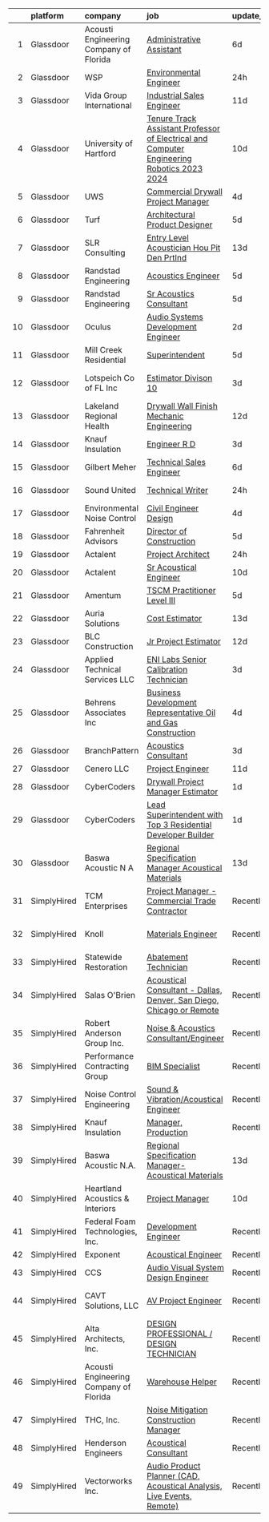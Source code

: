 

|    | platform    | company                                | job                                                                                                                                                                                                                                                                                                                                                                                                                                                                                                                                                                                                                                                                                                                                                                                                                                                                                                                                                                                                                                                                                                                                                                                                                                                                                                                                                                                                                                                                    | update_time   | location              |
|---:|:------------|:---------------------------------------|:-----------------------------------------------------------------------------------------------------------------------------------------------------------------------------------------------------------------------------------------------------------------------------------------------------------------------------------------------------------------------------------------------------------------------------------------------------------------------------------------------------------------------------------------------------------------------------------------------------------------------------------------------------------------------------------------------------------------------------------------------------------------------------------------------------------------------------------------------------------------------------------------------------------------------------------------------------------------------------------------------------------------------------------------------------------------------------------------------------------------------------------------------------------------------------------------------------------------------------------------------------------------------------------------------------------------------------------------------------------------------------------------------------------------------------------------------------------------------|:--------------|:----------------------|
|  1 | Glassdoor   | Acousti Engineering Company of Florida | [Administrative Assistant](https://www.glassdoor.com/partner/jobListing.htm?pos=119&ao=1136043&s=58&guid=0000018335bd8ac4adbfd36342a56d05&src=GD_JOB_AD&t=SR&vt=w&ea=1&cs=1_59c1b36a&cb=1663053958172&jobListingId=1008120950392&jrtk=3-0-1gcqrr2nc28im001-1gcqrr2nrghqe800-2bfcadfbd21a0763-)                                                                                                                                                                                                                                                                                                                                                                                                                                                                                                                                                                                                                                                                                                                                                                                                                                                                                                                                                                                                                                                                                                                                                                         | 6d            | Tampa, FL             |
|  2 | Glassdoor   | WSP                                    | [Environmental Engineer](https://www.glassdoor.com/partner/jobListing.htm?pos=118&ao=1136043&s=58&guid=0000018335bd8ac4adbfd36342a56d05&src=GD_JOB_AD&t=SR&vt=w&cs=1_5e06218d&cb=1663053958172&jobListingId=1008135079902&jrtk=3-0-1gcqrr2nc28im001-1gcqrr2nrghqe800-3a8945c45c2858a6-)                                                                                                                                                                                                                                                                                                                                                                                                                                                                                                                                                                                                                                                                                                                                                                                                                                                                                                                                                                                                                                                                                                                                                                                | 24h           | Washington, DC        |
|  3 | Glassdoor   | Vida Group International               | [Industrial Sales Engineer](https://www.glassdoor.com/partner/jobListing.htm?pos=108&ao=1110586&s=58&guid=0000018335bd8ac4adbfd36342a56d05&src=GD_JOB_AD&t=SR&vt=w&ea=1&cs=1_7386a04d&cb=1663053958171&jobListingId=1008111180203&cpc=9FE5D8D7282D4400&jrtk=3-0-1gcqrr2nc28im001-1gcqrr2nrghqe800-45ea590a11d36c19--6NYlbfkN0BKh1GfjG2GgaweCGwRilhKqgQKQyGWwoUkATQ-Al_G5lMZaAAyGkry29crxpYVDw2smx5vOMK2DdRc0hXkJn9mO1yeXw5Z4yiHqiKVai_-9oyhLah3zUuXSCNkcEtYyU_QDCB191cXXHETPAK-xCWV0Oc6TCALtN7vd5YSsFzsLKy4_Kyy-Cm-6k8bjFeVc2HjNiRMYrXoY5iX94Nb5w-mYChO9BBWBJVTSqY7DSo_ihwu2_oCspNSek6nK-6Ku8Wwb_2bWKw7PXWhM8JQ18NclAHcu_OE0wPTh04Iw-il9Lmq2mdk1YCHrtWyyMBW8b3Boc5VkUvI33F8sbq2h3aHaU7NPXd1XErsRowtl7LXj2GNuabACo6fGMSfLxLbAPGwGLg74lFDrDn9w-OkuWt2l_MyO8k6Te_ht6PmubwKjqoL_R-e6umE41DR--Syk7Pi3qCnof-7nviWFI-AV4nq2cPtxULkfDFQpP8X-SaBHTDzeODWAePsH9Wu6OdSeAV2kZvPJq2OnVzy9e9iOBkG)                                                                                                                                                                                                                                                                                                                                                                                                                                                                                                                                                                                   | 11d           | Texas                 |
|  4 | Glassdoor   | University of Hartford                 | [Tenure Track Assistant Professor of Electrical and Computer Engineering  Robotics   2023 2024 ](https://www.glassdoor.com/partner/jobListing.htm?pos=123&ao=1136043&s=58&guid=0000018335bd8ac4adbfd36342a56d05&src=GD_JOB_AD&t=SR&vt=w&cs=1_bb323c81&cb=1663053958172&jobListingId=1008114397800&jrtk=3-0-1gcqrr2nc28im001-1gcqrr2nrghqe800-2fa5f11711f552f7-)                                                                                                                                                                                                                                                                                                                                                                                                                                                                                                                                                                                                                                                                                                                                                                                                                                                                                                                                                                                                                                                                                                        | 10d           | West Hartford, CT     |
|  5 | Glassdoor   | UWS                                    | [Commercial Drywall Project Manager](https://www.glassdoor.com/partner/jobListing.htm?pos=105&ao=1110586&s=58&guid=0000018335bd8ac4adbfd36342a56d05&src=GD_JOB_AD&t=SR&vt=w&ea=1&cs=1_8498ff70&cb=1663053958170&jobListingId=1008126710607&cpc=18B9B60E52E5A655&jrtk=3-0-1gcqrr2nc28im001-1gcqrr2nrghqe800-3f8b16f3b7b2c9e6--6NYlbfkN0AtlW_omU2Xx3W-19HQ_drmTKCWebiHnmA5lS5PDL5G8WHWVC1E87Ezqn1M9--IDSiH_iqFHr-Y2FCd47_jyiTPkxcEYNtCMoJ2UjSxTabh2Cp_ttFnCWkYd0Oa4Ak7o6gJXBmpTPvt52Nxoi5DFCjMmYdLdf0poSH5Ip_fyZuaT9kJaKPirAbgUUw8vV_yb0Y1qVl8h2EGph0Iq-43FgHsUHseT-h_RGiCkPKg0ozs9gnOf6aBke7RXCH_xuFRKc8W_BKaHRX7u6xzIXjERy78q0n-o40ca2S5g4icJrnPD2J4NbS-irCno5wYj9Zj1L6F2qz-gEMFQasjf9n2E1BSRYbPUvaRErtVgX7hzD3hHhi2WnVV83krMUQY3fpmCl5r-UrzSZl3ktkLVE0ZnnQWgMCaAWsfkRszmTxXjqMvmJwc2EDWSE4qD-qXKX04rDamgmVRp79iv-u801ZtF2dpwBTvXEk05-Lt-RJORFI4rcfArEGZpgmDgsFASx1Dk-R2vxd4rR0146O-Vu-jtgRn)                                                                                                                                                                                                                                                                                                                                                                                                                                                                                                                                                                          | 4d            | Winter Garden, FL     |
|  6 | Glassdoor   | Turf                                   | [Architectural Product Designer](https://www.glassdoor.com/partner/jobListing.htm?pos=128&ao=1136043&s=58&guid=0000018335bd8ac4adbfd36342a56d05&src=GD_JOB_AD&t=SR&vt=w&ea=1&cs=1_01d8bc20&cb=1663053958173&jobListingId=1008123492895&jrtk=3-0-1gcqrr2nc28im001-1gcqrr2nrghqe800-22052f52630039bf-)                                                                                                                                                                                                                                                                                                                                                                                                                                                                                                                                                                                                                                                                                                                                                                                                                                                                                                                                                                                                                                                                                                                                                                   | 5d            | Gilberts, IL          |
|  7 | Glassdoor   | SLR Consulting                         | [Entry Level Acoustician   Hou  Pit  Den  Prtlnd](https://www.glassdoor.com/partner/jobListing.htm?pos=129&ao=1136043&s=58&guid=0000018335bd8ac4adbfd36342a56d05&src=GD_JOB_AD&t=SR&vt=w&cs=1_c853d6c7&cb=1663053958175&jobListingId=1008104165607&jrtk=3-0-1gcqrr2nc28im001-1gcqrr2nrghqe800-4d0e0c16e054194c-)                                                                                                                                                                                                                                                                                                                                                                                                                                                                                                                                                                                                                                                                                                                                                                                                                                                                                                                                                                                                                                                                                                                                                       | 13d           | Denver, CO            |
|  8 | Glassdoor   | Randstad Engineering                   | [Acoustics Engineer](https://www.glassdoor.com/partner/jobListing.htm?pos=111&ao=1110586&s=58&guid=0000018335bd8ac4adbfd36342a56d05&src=GD_JOB_AD&t=SR&vt=w&ea=1&cs=1_cb3a3381&cb=1663053958171&jobListingId=1008123442672&cpc=B076152010A3B66C&jrtk=3-0-1gcqrr2nc28im001-1gcqrr2nrghqe800-0c40274f66cba0c1--6NYlbfkN0BDx217eft1lC7uqItkaModCFPNh_e0lnHdKkvEJecXwu4gIqA7CFTnXnpT3oVx673wVCsKyHfZF5wrjbNbTx-uVUz91CaNJ7PRAnKJ0RYwhn-dYa4fThc24i7nTy_8dGSknNKTTrwWLF5Qxr_jZ-gP4o7qVr36d8BA-WkwGLh7dCcXB99IYEqYZvILsFKM6qeSMTPTOLbq2fkSdyAHvNDpl4lnEChd_hR5wNJpLeP58Hfec9gMING5t-36-6zUzzE-UUg9ZYFFNHDs4C3PypYK-s8_wRRgGo-uoY2SaZghIrIAG1YfHU5L1P6g5LgBCnjuu84g42YPTFOsiQSPaNje4Zossn1DL09Gsj48GZcR3v9frLvF9oNjLDapJHc0su5kjaMi5ncSaMvu6I-7dOoinIByhMgreHU0FrNfHEHnKOMEJx9o-VifsZ5v7iyYDY3N9NrPBLWtCP0RFkz0Uy82yF-dFGzW8TlOR-CWeI1IBnTrQXuHgwQTRHaNmEXGTF6yLuEaI49CbFNr3D6cAE4krM0PmNc1Co-nOKbejhoYvO9UlGZzVo9Im93-KFX4-DJG-epMJwQgkTCdiwY5J3eoOGQnGZdhACaL-2NBMchw0Z7YEm2JHrIiZXKMMIyBsuzSzzqPiM0Eaw%3D%3D)                                                                                                                                                                                                                                                                                                                                                                                                                                                              | 5d            | Los Angeles, CA       |
|  9 | Glassdoor   | Randstad Engineering                   | [Sr  Acoustics Consultant](https://www.glassdoor.com/partner/jobListing.htm?pos=110&ao=1110586&s=58&guid=0000018335bd8ac4adbfd36342a56d05&src=GD_JOB_AD&t=SR&vt=w&ea=1&cs=1_a1809973&cb=1663053958171&jobListingId=1008123442669&cpc=C19BE7EA145E205E&jrtk=3-0-1gcqrr2nc28im001-1gcqrr2nrghqe800-9365064320d96566--6NYlbfkN0BDx217eft1lC7uqItkaModCFPNh_e0lnHdKkvEJecXwu4gIqA7CFTnXnpT3oVx673wVCsKyHfZF2H7vfg-C-kQNyuMQoGWERsley9RsTTLg193ncbxe3vac06v7U4x3r7xO6gNvJHID_6Qcwtg4u_yVvCCLNP5dJ9cLiRkR46TnmjSt5zZQTv-cFrCS7GioYepYB1mfn567gbC17-bIb76u4H4MJgNnts3b0lq39qt5nqt08Gpb8_xXHhnZNfgExFPnaovKdzbYdsbCuL2IdulWZIVUnU4uD5N5h8WVy-fcuNt0nzolXf1Xj5OURCGYDVDxkVLLU5DOKhz1YAyLewux7jeKa0BOjC2Wgx1iC3USd1yJJpVYL7_I3CnJ7iK4vrfGrP6qCxKn3pgrRECvIENP24RePlyZFC9wub1Gmf7LdgUUoZX93cRmWogY1DdqwG57lykmNGWEnROu5FtYP3JsHLL5wU0aiYCLOsoqkdrry6n564Qj-k41yKZBtylpkxbOcSSOrA15CiadTunvWjeR9nZLknmFf15BXGc5tLXozOBgYGNccmpBJwrZFdmf8JFoYQ0PeQtLQJWJQQMs_QLVcd9MXidpVopM7lus5eQQNui3bRa4BmAI1Z5vSceHflcPfzRhgXvqkLUNeUMxuaJ)                                                                                                                                                                                                                                                                                                                                                                                                                                                    | 5d            | Los Angeles, CA       |
| 10 | Glassdoor   | Oculus                                 | [Audio Systems Development Engineer](https://www.glassdoor.com/partner/jobListing.htm?pos=109&ao=1110586&s=58&guid=0000018335bd8ac4adbfd36342a56d05&src=GD_JOB_AD&t=SR&vt=w&cs=1_bccca31d&cb=1663053958171&jobListingId=1008130556258&cpc=75B6770C194DCF89&jrtk=3-0-1gcqrr2nc28im001-1gcqrr2nrghqe800-8bb82cbbe3504354--6NYlbfkN0DYl4UJW4r1Vl7FEn6T9F-rD9lpC-0oMJVSiWjK_MGUd8e8cHXcpv6KPyjLHZEfqkUa2Jc6cPcSLweQXWFi6jgfWOB8t5nt2TJ8m4ZXvMzZeSMyU9pEWSUsWTNp2Ij30FrBtZC-9zO3hKWrdhuAuW-GSgnkFm94c00Mkzg9ijuhK47E6eMhy5_d7MylRijb7R14gyYRZzzZjsRuQg5hPo7v1uTKnjfDcZIk0LV0BoBZ5OgkcxwwAbo0yHzATNJ2OSRt8Tq2yGgoTlMAFemNbNMhUQP5iVdmpha0C1l1iNs1uQFMF2lXC1668chBnK5dFITaJiWkkKacrxMhDgEqMfbPcmq7Wl1-Do3sPVfHkuJEYviSWv4LCONWyFYm9GZBAGMG5POmX0ivMB-BWe8fEtPneT6LFUwSo4w04f4zHKaM9TjCD3JPw06o_aveM2Gv62O_LlvDh8NLia2xq_pWf645WE6pD3VYjmZYuoi8ZBJJCnz-JPAg05fx9Xg834O32vrxiQ7DKDyp5MTmiy3CmA_V1FOc7qdYwi-0E6HpZoQunFJi6eSBXFNX5xxYXMuQ9IgPHrMaIcj4rOm-syY1qvnRwFCwnqSL-6V60sSVQLqOeUCKyhtObpRr8oQ8r5q9c-PfOnBewXsi0wmON1yiMhn1ZCN6zWsS_mY2gObn7c_NjkHBj6K0xx3dPtbR2oIprLWkfTwPai3E0LN7sXjrZXRfxg2wx46ivULYwe9SpVJvvlGt5euj4S-IItKTroYuUxXqBsgt03MaTvsJRWwHAmb4ddVvwQh6jSkZJnhPjBf-JYAsndQYBR8Q5DrG6yYg06UchwNPG3jr3JlyPz0mTaFgVzY-0eGv9hLbFVorU3rfNP9mUBM2dhw2KJvTPXS40i6uGAO_tkviLTcufD6FllaML6aZiW5HMCiiy3vitKuP9kcE3w2rKfj5QkzvdTiECAyICSVHZGRP3V9QTUxyyvymlo_YtBNWkJwCPo6_AoeEKOBx8kGyfMiMn3q2byoOdiqYcf7xrmbZntkjlBcOJ8kGsP16ia3PtTTan0AcypnKs8cjv36MxibB-H8E2aT7hCg%3D) | 2d            | New York, NY          |
| 11 | Glassdoor   | Mill Creek Residential                 | [Superintendent](https://www.glassdoor.com/partner/jobListing.htm?pos=124&ao=1136043&s=58&guid=0000018335bd8ac4adbfd36342a56d05&src=GD_JOB_AD&t=SR&vt=w&cs=1_7ad07c63&cb=1663053958172&jobListingId=1008124330134&jrtk=3-0-1gcqrr2nc28im001-1gcqrr2nrghqe800-0b403970414c25f4-)                                                                                                                                                                                                                                                                                                                                                                                                                                                                                                                                                                                                                                                                                                                                                                                                                                                                                                                                                                                                                                                                                                                                                                                        | 5d            | Atlanta, GA           |
| 12 | Glassdoor   | Lotspeich Co  of FL  Inc               | [Estimator   Divison 10](https://www.glassdoor.com/partner/jobListing.htm?pos=103&ao=1110586&s=58&guid=0000018335bd8ac4adbfd36342a56d05&src=GD_JOB_AD&t=SR&vt=w&ea=1&cs=1_b432f55e&cb=1663053958170&jobListingId=1008129396119&cpc=2F2C49D632A77FE0&jrtk=3-0-1gcqrr2nc28im001-1gcqrr2nrghqe800-41f33a4b0cf844e4--6NYlbfkN0ARd-d_mk3fv7CsTzJI1efZU9fdCZ0pIicvHcE4ak8lb2QDs69G3HXkD85mIZKgWie_EH0ttPTPLMQXyY7SATuMQCCrub-AMTqhc3uVH_oQyp47DA5ooRc8lTMJsZy1cVtTpsBF2YP3KwdWWYbEUTBr1yJCjnaztYUpDGz0-7SlBzygTNjme7H-PpCkDTMMZx7hgBAA5ZNGd-Pdvgtu84db4bY9S2RvVCK6DXdwK54mCqKIU4h1BVLDP_AoLmHls0yzyJT7y7kXw2I4rOcGGi_WX0BeqjPtrEUoABGMe6GgvpmCZv_C7TTUUSYR-sWynbrLq1bx6sDZyNUSLyQUIgh0j5Cv69MZuaRzB5Hg0WtwQf0HY_GENK7xb5bBvObaWQ3H1ulcoJw2Z6fN1o0pYYIB2vscE47VMT1TH7I12_NN3MTy7niY4RipR69F3Zzm67yW59-Xjc749WD06PXlB8X7h5gjN2Qt__IbSO5_qKQZdKyFnhAUpsGbB9BTmjVBUytLTb5aIZ0nyA%3D%3D)                                                                                                                                                                                                                                                                                                                                                                                                                                                                                                                                                                                          | 3d            | Fort Lauderdale, FL   |
| 13 | Glassdoor   | Lakeland Regional Health               | [Drywall Wall Finish Mechanic   Engineering](https://www.glassdoor.com/partner/jobListing.htm?pos=117&ao=1136043&s=58&guid=0000018335bd8ac4adbfd36342a56d05&src=GD_JOB_AD&t=SR&vt=w&ea=1&cs=1_0670921f&cb=1663053958172&jobListingId=1008105991833&jrtk=3-0-1gcqrr2nc28im001-1gcqrr2nrghqe800-b499d157572859d4-)                                                                                                                                                                                                                                                                                                                                                                                                                                                                                                                                                                                                                                                                                                                                                                                                                                                                                                                                                                                                                                                                                                                                                       | 12d           | Lakeland, FL          |
| 14 | Glassdoor   | Knauf Insulation                       | [Engineer  R D](https://www.glassdoor.com/partner/jobListing.htm?pos=120&ao=1136043&s=58&guid=0000018335bd8ac4adbfd36342a56d05&src=GD_JOB_AD&t=SR&vt=w&cs=1_6522ca83&cb=1663053958172&jobListingId=1008128375857&jrtk=3-0-1gcqrr2nc28im001-1gcqrr2nrghqe800-c98b017abcfe1be5-)                                                                                                                                                                                                                                                                                                                                                                                                                                                                                                                                                                                                                                                                                                                                                                                                                                                                                                                                                                                                                                                                                                                                                                                         | 3d            | Shelbyville, IN       |
| 15 | Glassdoor   | Gilbert Meher                          | [Technical Sales Engineer](https://www.glassdoor.com/partner/jobListing.htm?pos=112&ao=1110586&s=58&guid=0000018335bd8ac4adbfd36342a56d05&src=GD_JOB_AD&t=SR&vt=w&ea=1&cs=1_d17b83e9&cb=1663053958171&jobListingId=1008120631571&cpc=3BA4CE39D5B5DEF5&jrtk=3-0-1gcqrr2nc28im001-1gcqrr2nrghqe800-7524707abe961100--6NYlbfkN0C0GMAYrEKLV1f4Lf6iWs7__9tpvsDfkxVs7L1fZkrKai0Fi368WBWRhx8YFDb8P43BV0JDWQTMOg3K_0wKeBm2xtMq4a_9Ij38co6-kigU41PlpOm67_4LiXNf9IAMkz3vc5uEEMiDtE4O09FMOzU1hXBrLo35DJGG2FR6pz2zj9amWJRa8stLluQ3-f9ZfHLbNx8a8kPJLfkYKTKpLFflRn5PmFHX_CbaoxZS541uqfmR-9D_TKWvMCD0WJR5O8b44Z2lMC51lGRNtdzljJjyg3YtD1X0DNhmt2yuR4nG8_toxq6Wo0VNvm0c0ZAUUq6O2aUQOGl-yDAlIxhHcs5COBfY0r3vc-hPjtyj2gBsK2Eak1G2GrDD7_yijQYwBmyvB77OpetVWXXGXfqxUSU0Y3ATD1ea7tCzqloE_alrTAJTNtRMk98fWoIlx3JU0gMgS7yIa_tdppxHTwaNzMOSnZDcWWhklnbTtSmpP90sKX35lNxb5bzKlFVLoTEaygc%3D)                                                                                                                                                                                                                                                                                                                                                                                                                                                                                                                                                                                                      | 6d            | South Carolina        |
| 16 | Glassdoor   | Sound United                           | [Technical Writer](https://www.glassdoor.com/partner/jobListing.htm?pos=122&ao=1136043&s=58&guid=0000018335bd8ac4adbfd36342a56d05&src=GD_JOB_AD&t=SR&vt=w&ea=1&cs=1_3895e3b7&cb=1663053958172&jobListingId=1008134994640&jrtk=3-0-1gcqrr2nc28im001-1gcqrr2nrghqe800-b3628fd559bfc8a6-)                                                                                                                                                                                                                                                                                                                                                                                                                                                                                                                                                                                                                                                                                                                                                                                                                                                                                                                                                                                                                                                                                                                                                                                 | 24h           | Carlsbad, CA          |
| 17 | Glassdoor   | Environmental Noise Control            | [Civil Engineer   Design](https://www.glassdoor.com/partner/jobListing.htm?pos=102&ao=1110586&s=58&guid=0000018335bd8ac4adbfd36342a56d05&src=GD_JOB_AD&t=SR&vt=w&ea=1&cs=1_4bd84157&cb=1663053958170&jobListingId=1008127093006&cpc=3B453408E5782294&jrtk=3-0-1gcqrr2nc28im001-1gcqrr2nrghqe800-10b6971fab9d8ade--6NYlbfkN0A1Hx1H8Z_ZGf51L8iwGP-htVtHzPykBAmnYM3BEYS-BkcEn6jTHQ81mBfVEoNet158nyUUgpWX57Vlv_WMp6toFP-08P9N4PdiBvjQTjFqj73r4hStDjZG-OLMaHtQxIrlkXYheUSVZqrGJ6xDm-oXaMPj8Zc_gjtZLrVxt1ZSkRI2CDKoGey0bGgsuD8XL0aj7AL3STxvjmLBnb2fA47Y8ol1X4-N-YWg8SqBYgtZCkmMFwlJGefgyGkXxA3HNAxy22qHsH9eU1yicBpABrlu4nbTKz6u_fu-BJ9vv0IamNEIUc-r3OZEIYTtnChhkU5Vo5RPV5cIyg2FVhUJq-UkJ7WOzC7K6p1PgAAZ6PqotiDPeJRb9g_J3jZCWUeaRy-_txRstLJZKBTZPWppZcO3aI7qOyjpvLAjYav2A_wGcs2oq4SOTqNmhD9souZ3OnZrLeqOQKjzLNkeZVmAO2bpyvJMrP10FTWXOgLjVw7Ym7XWWqab2xVcdLhogeRomZN5rNbE_zZE9w%3D%3D)                                                                                                                                                                                                                                                                                                                                                                                                                                                                                                                                                                                         | 4d            | Carson, CA            |
| 18 | Glassdoor   | Fahrenheit Advisors                    | [Director of Construction](https://www.glassdoor.com/partner/jobListing.htm?pos=104&ao=1110586&s=58&guid=0000018335bd8ac4adbfd36342a56d05&src=GD_JOB_AD&t=SR&vt=w&ea=1&cs=1_1313a144&cb=1663053958170&jobListingId=1008123234017&cpc=19A63F97CDAE9B19&jrtk=3-0-1gcqrr2nc28im001-1gcqrr2nrghqe800-611df7ce5d72a717--6NYlbfkN0CwjGqOhigleT27TDTfE1Nkh2RUvZY35Ev74XMTfcGCbb3qP65Ek4lYWDGxXuxkQ7TCOWJU0YgpXFPcnNC6DWNvnx9mPtlEYRV1Jx4di_XCV6jJRQh-WOiUoAeB4GW9Lc4NpfqJpsSJO6ST5pyYcDiMEo40T86LzeGTWnYIOw_FMP-_DkHIMuEJ3VARfzkXHXdu-SLtqHPIjIls-ttcReMrtwqQUaYFijexJfsdjrKOxq6t8KXGzcGubTgwatpePasQWK5s3on2eoiuUFv3kigCDnubHhys1QxHKEDFZtxMGYk_ZMcaX1-IVEpjzIcnNBarrkzzSxP4ggx3wJ8d2-hOGmKxaOTiu6gJriPjtpvB8848nP7CBiT2NIgVl22NxP0lHeTqh5smqJfwEGhSzbsJVbopj_EHaY8BiidxzCekB2Tcta5bRv5Z4hsqdlAaIfsK2b9GLgSG_2hfL_Ukz8tW2H7SS3KC1jHVHqbFND4MSL4LIMtljDP7ROUwIbWo6wM_8hMt0BCiyQ%3D%3D)                                                                                                                                                                                                                                                                                                                                                                                                                                                                                                                                                                                        | 5d            | Martinsville, VA      |
| 19 | Glassdoor   | Actalent                               | [Project Architect](https://www.glassdoor.com/partner/jobListing.htm?pos=115&ao=1110586&s=58&guid=0000018335bd8ac4adbfd36342a56d05&src=GD_JOB_AD&t=SR&vt=w&ea=1&cs=1_41245f52&cb=1663053958172&jobListingId=1008134974344&cpc=F41FEAB56D215062&jrtk=3-0-1gcqrr2nc28im001-1gcqrr2nrghqe800-ba5e75814eff5c73--6NYlbfkN0ChYVx_I3yfZ_JDY3EFoivtqvi_stwnZ_kRt8Dowt_l_d1ydueao4NE-oUleRJ4yhhNyDAQM8zxtoB8zzNpfSI6luup3VnzF46alfvVb4CRF2CXhypXGLy5KlW-Fd3IeRlHqda-gpaZUUIOLxVEB5k3gV3hn2ipNXYY3wPyUYWM19icZlWnephcDB7hJsub_JHG4Ptz2ebn8HzI70kc_Gp9wsjrgA8Ro8sJ8C73-onJg5sCGy9AnV-lmXLgT-H9bVb1HLA7m819CWkaSKuUPxi6fzA4O0fVY5V6rO68xvLBtgFOdmT-n4v_GIxzdnJ8hvqZiGQRDK6RV1eicybxO2K65lEsBNsOSENYngej8D8-MtQ_dCb_75d9a6ssmRozuaxNaMZwsZYpjn2JP_orR9ToBh633dT7TZ8GWxYqyU2n0FYKMZcRBBqxX1s6VmiyTn8e_n1dvZapqhYXZ3M9F0QjRYX3OPQn9NZ9CqtwYYFK405VWlXtytdrRjFhMjkky__zu-BpLthbgVPjVQ_wuFrCFnFE6_3PwMtSV8CqpvNAkY4i4yq2lQ4yfs0m0BsAV-fJ7d457LLmuTml5BXDQWl4dVuOzH4tv-Cft8kUXT1vGsl_PIdbEVxBC_ZX3wC5aTG5BxAzrDBaFuGqR_wUP21v9ZbwjHfPMq_zqLLO_iSAkX9aL2WydEB_rLchY6lYn0pEZVHd5Vd-cleFjV9u8SVvYMISSchzt-dSB57IA6jz-ie5szTAounYgPrPP6gWK2DTUrNPLjUbToQf6Qy-lQiHeN0nXe8bwC4Mow6bY1XBMBvSxgbzRPUheRdKXyqDb3Dv9sQ7IRSI9_UD1TfZUxdwM6kJ5eSvr1yPiy-QOtuIcNOSzbl1nchdtg5rwW9udfdHPnoRdB9RkzgunbiH40K-gTFTH5ZdjPoER6vpK_8jQkstgoaAr1asAoYqMxRl8fYDgYPcFuZU363e_lNkdtfY)                                                                                                                           | 24h           | Atlanta, GA           |
| 20 | Glassdoor   | Actalent                               | [Sr Acoustical Engineer](https://www.glassdoor.com/partner/jobListing.htm?pos=114&ao=1110586&s=58&guid=0000018335bd8ac4adbfd36342a56d05&src=GD_JOB_AD&t=SR&vt=w&ea=1&cs=1_04650954&cb=1663053958172&jobListingId=1008114848431&cpc=8795CF9063CD573D&jrtk=3-0-1gcqrr2nc28im001-1gcqrr2nrghqe800-3d7b00e37e2d442a--6NYlbfkN0ChYVx_I3yfZ_JDY3EFoivtqvi_stwnZ_kRt8Dowt_l_d1ydueao4NE-oUleRJ4yhjPp1siZD5EE9ZDun2UPsTnlwO4WbhFG2DGXciWZZkAveZ3a2Kg-elVAsGDOg_OBrXsfkgZfBIhew37BJDW6n78ukRjo-Mx7IEcEOSFC-Lw3tSjDcuNNLVMzSRE7xZlPfsfW8M2qpyG64KVdqkjZGT7ScykMtYpuvPr8ktXna09s0mzhn5uwJ31QNv2_tF418xX6Oba17hW0GAb3MgaOQLJipPg9OSbVoWxKUCMfeiZxWd9OdJZkcN0BlWjCcLSseY0jzptgEZTTqQDCtBhnaA8Q5vygEuGYqLFip6RqMyq8Y44zylnz_EiyN15uBclG2ohCV6oT7IKZZI5ojzn-8TWwGv0jZuH_rF-Rq4UZtnI4vMRfMUZGxi3bdLNW_meU5HU8bRHCVQtbzgVhVEJSG5tOXOqSXjV30CvzFTkm1f0QUf_XU1ATOA6YuFErr7j-9AX1iR2kBCb1ejhulRQdxOV3mVYHvDRGPQU1V_GsdDPqjV0uMJ5znvBYadtbanhDY0lVsOvg4ZObUcZe_QNKpmerdzOvECKVltZlq1q3IkyqDUEMjTXL30oYoYD23YahIdmIw5Vaskkco-d3zrH5LEMD798cDbWV0GnQgAPYTgPr9nPIyYmCcdWBRemge_9oAU0RqotimBuOuD-W0PcMlJKAR87FPHzrdJD-bpUWFNhf7NOwsNe3P19F1FWUujEkZSFiG3Yf99fWMV8YjdVuseN7P3RCz4-6P7-o82qtVTZ1MWLjw_abSf05cnonsONVPFZO9Fmk3M8yVGSoW3mnfOczVw-f1md1uXCOfiHZILH_6pglfM-BRYJ87iDSavkZe_xKFuLXgJ0JX0vY7aXaCpsluHjaG852_EG7UEmfichOw90hi2Fdpd79to6Lkipr1Yp3-wBvVcVvf2e7kMcom20)                                                                                                                      | 10d           | Chester, PA           |
| 21 | Glassdoor   | Amentum                                | [TSCM Practitioner Level III](https://www.glassdoor.com/partner/jobListing.htm?pos=127&ao=1136043&s=58&guid=0000018335bd8ac4adbfd36342a56d05&src=GD_JOB_AD&t=SR&vt=w&cs=1_813792f3&cb=1663053958172&jobListingId=1008123516071&jrtk=3-0-1gcqrr2nc28im001-1gcqrr2nrghqe800-055115426410167e-)                                                                                                                                                                                                                                                                                                                                                                                                                                                                                                                                                                                                                                                                                                                                                                                                                                                                                                                                                                                                                                                                                                                                                                           | 5d            | Springfield, VA       |
| 22 | Glassdoor   | Auria Solutions                        | [Cost Estimator](https://www.glassdoor.com/partner/jobListing.htm?pos=130&ao=1136043&s=58&guid=0000018335bd8ac4adbfd36342a56d05&src=GD_JOB_AD&t=SR&vt=w&ea=1&cs=1_af424b50&cb=1663053958175&jobListingId=1008103507028&jrtk=3-0-1gcqrr2nc28im001-1gcqrr2nrghqe800-c225559de19ace7a-)                                                                                                                                                                                                                                                                                                                                                                                                                                                                                                                                                                                                                                                                                                                                                                                                                                                                                                                                                                                                                                                                                                                                                                                   | 13d           | Charlotte, NC         |
| 23 | Glassdoor   | BLC Construction                       | [Jr Project Estimator](https://www.glassdoor.com/partner/jobListing.htm?pos=126&ao=1136043&s=58&guid=0000018335bd8ac4adbfd36342a56d05&src=GD_JOB_AD&t=SR&vt=w&ea=1&cs=1_969a30ef&cb=1663053958172&jobListingId=1008108151058&jrtk=3-0-1gcqrr2nc28im001-1gcqrr2nrghqe800-28c3fc40f37e1cfa-)                                                                                                                                                                                                                                                                                                                                                                                                                                                                                                                                                                                                                                                                                                                                                                                                                                                                                                                                                                                                                                                                                                                                                                             | 12d           | Elk Grove Village, IL |
| 24 | Glassdoor   | Applied Technical Services LLC         | [ENI Labs   Senior Calibration Technician](https://www.glassdoor.com/partner/jobListing.htm?pos=106&ao=1110586&s=58&guid=0000018335bd8ac4adbfd36342a56d05&src=GD_JOB_AD&t=SR&vt=w&ea=1&cs=1_55733c65&cb=1663053958170&jobListingId=1008129687509&cpc=0EE938385DA0F52C&jrtk=3-0-1gcqrr2nc28im001-1gcqrr2nrghqe800-1a49f1485505b40b--6NYlbfkN0DiRxgWFxDVZHkcCa-XhrrfE-17poyE_vqHQZUFOtTLkrmGIVa-lTMqP9TcvId4DrLF6vbrw0ecZXTaKBFOnzsSkxUN_CPgtHFBmtsF5wsYuFGj2gN5L8agme2kp4R4kBAh-RoTUMWSDW2jtjZl6-IS8OZwHmj6BXaAUbJ50W91FziEunXZMqN1INs2olgBn2u6OwN9zR07QpBtm-LcSMedR-lp53sGRBFlgXbMzFT58tf96yo0t6qbMS9Q-PPPbl8W3Kxscd2_mxSH0749Xwx6arRLw-crC6VpM3Tmd20IPRotJReX07nT1QyntcWcVU9yPApzuP9ew42uLHR-wQyu5AE3aoG_VdOnUFWrs4j-WKFzRye4IYTyJzpkWeybf9GwzQNt32QCnJeUcz3udHBSM2aj6SkfGMiQV120RI-w8qZk6YYUvPlfNtXC8kHO9ZxwQjqRM9VpIeyHJ6zv6r0JXlNfrj2OEXukJKpBion6_jcqvvb2Lzq9UTo8tPe0BgMtEOO-fLBRDvBnuyMTIDKbzmLACDkAFtU%3D)                                                                                                                                                                                                                                                                                                                                                                                                                                                                                                                                                      | 3d            | Fort Wayne, IN        |
| 25 | Glassdoor   | Behrens   Associates Inc               | [Business Development Representative   Oil and Gas Construction](https://www.glassdoor.com/partner/jobListing.htm?pos=101&ao=1110586&s=58&guid=0000018335bd8ac4adbfd36342a56d05&src=GD_JOB_AD&t=SR&vt=w&ea=1&cs=1_e332aa36&cb=1663053958170&jobListingId=1008127161204&cpc=8A0D8B039440F4CD&jrtk=3-0-1gcqrr2nc28im001-1gcqrr2nrghqe800-d6b78f41ce1f9211--6NYlbfkN0A1Hx1H8Z_ZGf51L8iwGP-htVtHzPykBAmnYM3BEYS-BkcEn6jTHQ81Ccbu58sqjy5n50vtKb7T59B4nzayAPkbqbfeAfTtgZfBz59pvlwCltKucOh67zmWDZtiRZLuLxdHwhRjSBuh61AeJNp7xCet8ajDbOvbmrL4bYst67sh2IhjFQo0FqxER2gb7jFsTtQet-5NE2G-RyuTsDI4BGMvwNZBSSU2fn9Avv7PiWamo10Pndl_Rn45_TsNiPc2C9tSSxdiRfuu-ptMSLSQpORVbP_N77JWBpbrWtzEfZfj4RYOsAf1seq5ljfMXV4oBy8kyt1RTNB95tHA8a1WxZpfA8lCfouBf4M3woT4T7r4fcU1DH3UscFp55LVMj0zolhiJOeN8mhLdbtZGoEjHsmkVaXPh7xMeI4VUfOxTaMLZ0-ytg6_eC5RJm3VsD9Ck4lED5Pzx1siy61skaJl7Mc5Hdru7WfrN7NVgpf9W3w6rvMh8PnZ1xmYMUhEijFwsgvcQlawP5zWFg%3D%3D)                                                                                                                                                                                                                                                                                                                                                                                                                                                                                                                                                  | 4d            | Longmont, CO          |
| 26 | Glassdoor   | BranchPattern                          | [Acoustics Consultant](https://www.glassdoor.com/partner/jobListing.htm?pos=125&ao=1136043&s=58&guid=0000018335bd8ac4adbfd36342a56d05&src=GD_JOB_AD&t=SR&vt=w&ea=1&cs=1_5a2be4af&cb=1663053958172&jobListingId=1008130243571&jrtk=3-0-1gcqrr2nc28im001-1gcqrr2nrghqe800-166188b6faf1e48f-)                                                                                                                                                                                                                                                                                                                                                                                                                                                                                                                                                                                                                                                                                                                                                                                                                                                                                                                                                                                                                                                                                                                                                                             | 3d            | Kansas City, MO       |
| 27 | Glassdoor   | Cenero  LLC                            | [Project Engineer](https://www.glassdoor.com/partner/jobListing.htm?pos=107&ao=1110586&s=58&guid=0000018335bd8ac4adbfd36342a56d05&src=GD_JOB_AD&t=SR&vt=w&ea=1&cs=1_7d5c6207&cb=1663053958171&jobListingId=1008110791621&cpc=70E6D4E49C80165A&jrtk=3-0-1gcqrr2nc28im001-1gcqrr2nrghqe800-cbff3c187c57008b--6NYlbfkN0Dyh_9pVTOrbB7_YOS-XjJrOhS2yCgu89DPKXDDWkMHIfVs57qoazPq05j7m-1-fsAlz7VZIIL5tFAFjSdKaYtKmy7XgxctO2reQDFYKQpIuyV01Fa6oxzWrFRPkUq9Tmdg9g0Y-2ZHvf5xHpshpThYWMRyI-22cDG5zOJxOYsU1jV7pR3NG1sAbrutLi44x6HwYo2BOQn1WgRbLw-NimzXGtyAgvEdBywbPZF8xasein9GExUuX4LluiIjsLvjlUwyyKJvzI7K7qSV0MwlrCBqmsE_tAG20_eh27Y4LxNl4OB9mV6z-6ExCThqn05qX_p33JfHe6_MvT5q0vRja0iT6-Wa4OjIq0aNgB2-e8nN7gfi8j92G5pALQOp4IVyj2gqamr7EEvk4-ODhWT6xBeY-6vc9OMxAE457SfAZpzk-B4d_TboEJVNUnxXB9WdCPkFy-PW5gZjl7OSewVBOavdN_yKygynmgqb9v-KzlapzebUSYF-ms0bu4Px05IBs_5DDSQZMQ5sKg%3D%3D)                                                                                                                                                                                                                                                                                                                                                                                                                                                                                                                                                                                                | 11d           | Malvern, PA           |
| 28 | Glassdoor   | CyberCoders                            | [Drywall Project Manager Estimator](https://www.glassdoor.com/partner/jobListing.htm?pos=113&ao=1110586&s=58&guid=0000018335bd8ac4adbfd36342a56d05&src=GD_JOB_AD&t=SR&vt=w&ea=1&cs=1_5b6abf36&cb=1663053958172&jobListingId=1008131458531&cpc=47CFDC01B3F81FAC&jrtk=3-0-1gcqrr2nc28im001-1gcqrr2nrghqe800-2b1187e5d0cd1d35--6NYlbfkN0CpFJQzrgRR8WqXWK1qKKEqALWJw739KlKqr2H-MSI4eoBlI4EFrmor2FYZMP3muM0KzrD_pLFXjgYO9olh_lrFVxR_HP8-TsZaLnyPLKRK8sbPEdn3Ew3F-Hy9gu3tij_Mp2aF3n1nXyWM1gqQATcGmu7NaGuhBfePXeZxZc92DuFGVEeKa9RlliDHkGzrwKXJa7iPEUDRuoxZtVharq25WuQDxKFclSSReZozckTjSS6QG_K9lB1TL98GpbWyeXD1JUeCvhGOlbXwfpK5vG22PPYr_WbpFZ2FPWtFUafjLv_8aCmtpVQV8cLkh1WR2p1VnFzVCt4KQaaEDi4HRvoVtTvg1UxFuO_u5TiSFUbiAqe4t3Za1U52gf1viHULm3Nuf2IBwcha9tlZ2HnQBmyTo4yX-6u_A3wJ9pHTmPyUWyVlMrDyiuImca2EabW1X8LIpIOag66LcBuAGm7cswNZy0MGs4Qg6d4SNpjiF0qqE53hdh2PIkJRZV0KNy-2ksIgWaYOlt9BsfKatAPI76NkCHuSfiXIQcnuYtFfGkP7T2FwaDUeGVWDwgXMDiGZAYAwF1yQ9zOLasyzPopcuF4KBOys8w7oLGIp-o0-HfoiVX2c9Bcf9kNWVYCEHUoXnaCWkRNOMztwt9ccwJWNTvI8SaY0tDgLJp-hxFBJxYudjAAL_ghM2Osiqg8F_0aOUIMFmGAApFe75eAClUNQVvrrYfM8RIRjcN-mFsFFVfNTtt690Vcj6CV_P2EGg6KPIw9Q3cJqvnoPUBrzaXBM_Jk5hcP9dJfYLTsBz0-ULQtc94VktjHJMWYHyIlZb2aXiSa6qHOvFA13EpjurLECUlzNEGFPOBaMfn9XhrYAdgQwBGCDFOPG_WFv8ykfBrYwRbCEJB4qkAsifRJUjVgsZKt5aCrPzAx9eBA-PDWPSAXp3bk8-Krze-f08H9S2tk2lrME979F-FCQrSJEI9bmlKWQX4CH0jwoU2I%3D)                                                                                             | 1d            | San Diego, CA         |
| 29 | Glassdoor   | CyberCoders                            | [Lead Superintendent with Top 3 Residential Developer Builder](https://www.glassdoor.com/partner/jobListing.htm?pos=116&ao=1110586&s=58&guid=0000018335bd8ac4adbfd36342a56d05&src=GD_JOB_AD&t=SR&vt=w&ea=1&cs=1_256e3e0e&cb=1663053958172&jobListingId=1008131458523&cpc=AC285F3A3ECA6BB0&jrtk=3-0-1gcqrr2nc28im001-1gcqrr2nrghqe800-894cad6c07117ee9--6NYlbfkN0CpFJQzrgRR8WqXWK1qKKEqALWJw739KlKqr2H-MSI4eoBlI4EFrmor2FYZMP3muM0KzrD_pLFXjqMbneQdaEEO2Cez_ccK1ZsXAiWbyfDBArevdZUdf4I3yoZgB12FCz7UWnsqPkhvJvtDEbX2ePz7WK-Mkx9pA7aVGGMsCZlUUe-zjRJsUP-fSDLNOoz1sriM0qzBJZfqtYcE1ln8hfz6F48BBwJAujYh76vIweoAVq8o_tVW-wiQ34SsGGZdOkhE8_974ohErS7WmEDMWTXx8Au514d19em4Rbx6OjBTBcA88itxIhPZ6oUn_Kkk-ySx4TJp1AWiSHABnuEdWHz9foo6FoyAxMczH9grF2RJoW7GvnKByCaToD5-iZ0TyBDlgwBqL7sm6TPemf4WcJH4vho7Z5nUh1BhKD_ipKTT_H_iJzbxQw1oI0qT3AHu_2ryfDW8YcX0pH6gqFhqBgEhHD5hpqo1-50dmjn4013p25Pw9r6NOL0EjA-KWkZZq4dWQmLK6E6vBcSUzFpY3D74alJevxdnGcCpK7ZKL8wQWGYqkeNfrNgAGl9YICZDZsmPw46M2sCD5dLJpYaxNp9GKlOoheuPDeBQ8onkqpjnA6JsdC_hG1vhIIZyM59sQ58TBSfIbScvoa4RAUB3hrI4Mp0pGkZC8mbIDIcXJZe9mB0_46IE5zG1vP6yCCT6VzQEm4PBTGWpdwOFRdyAcBlDXK8_8PrmQzeT5My3vYoIOkdH5C2EJnOhc0nqBHd2_M7OnRT0qvlKhhShZAwE0xiXjAq-xjs66gHRexwqgFtgzVVxKtasua_PUcWWioDGvLpah-JQmcNBOqX6LP-g0OOrRMhXpoBNNd93VDprzijnxgjDAuYTYpc_FbA0p-xEguPQIueCjU6f8vJlnA0XoGWKLRw0ZSvkpycTS_yAWn7SEnCRJJ9UcAvRjCts--SJFrV4kaxoIDuehUWjBHjhh6E-jOrxrv-6pmE%3D)                                                                  | 1d            | Charlotte, NC         |
| 30 | Glassdoor   | Baswa Acoustic N A                     | [Regional Specification Manager  Acoustical Materials](https://www.glassdoor.com/partner/jobListing.htm?pos=121&ao=1136043&s=58&guid=0000018335bd8ac4adbfd36342a56d05&src=GD_JOB_AD&t=SR&vt=w&ea=1&cs=1_e54c0a60&cb=1663053958172&jobListingId=1008104081546&jrtk=3-0-1gcqrr2nc28im001-1gcqrr2nrghqe800-5f00a2150d5efaa0-)                                                                                                                                                                                                                                                                                                                                                                                                                                                                                                                                                                                                                                                                                                                                                                                                                                                                                                                                                                                                                                                                                                                                             | 13d           | Dallas, TX            |
| 31 | SimplyHired | TCM Enterprises                        | [Project Manager - Commercial Trade Contractor](https://www.simplyhired.com/job/70ZguntAgweg-g0dyY4sbyO4nsEgWr1D_fBwazJ-fuM5dFYKzGWwHw?q=acoustical+engineering)                                                                                                                                                                                                                                                                                                                                                                                                                                                                                                                                                                                                                                                                                                                                                                                                                                                                                                                                                                                                                                                                                                                                                                                                                                                                                                       | Recently      | Fayetteville, AR      |
| 32 | SimplyHired | Knoll                                  | [Materials Engineer](https://www.simplyhired.com/job/ORGnbKV7ZjQ5XprXt8KcqFAFLBoQ1kq-IEfZJdgTi2EdM82_2tZSuQ?q=acoustical+engineering)                                                                                                                                                                                                                                                                                                                                                                                                                                                                                                                                                                                                                                                                                                                                                                                                                                                                                                                                                                                                                                                                                                                                                                                                                                                                                                                                  | Recently      | East Greenville, PA   |
| 33 | SimplyHired | Statewide Restoration                  | [Abatement Technician](https://www.simplyhired.com/job/uBqUPBbzmHEXvDxDJeHSpm25OX_IcjlJGZA8-rv1eF863TGKgBMJHw?q=acoustical+engineering)                                                                                                                                                                                                                                                                                                                                                                                                                                                                                                                                                                                                                                                                                                                                                                                                                                                                                                                                                                                                                                                                                                                                                                                                                                                                                                                                | Recently      | Mesa, AZ              |
| 34 | SimplyHired | Salas O'Brien                          | [Acoustical Consultant - Dallas, Denver, San Diego, Chicago or Remote](https://www.simplyhired.com/job/d4cNh8a4lplrH95BcLX3o6-nYPdxkXlzHn1oPHsHyNeNTuakpUvkMw?q=acoustical+engineering)                                                                                                                                                                                                                                                                                                                                                                                                                                                                                                                                                                                                                                                                                                                                                                                                                                                                                                                                                                                                                                                                                                                                                                                                                                                                                | Recently      | United States         |
| 35 | SimplyHired | Robert Anderson Group Inc.             | [Noise & Acoustics Consultant/Engineer](https://www.simplyhired.com/job/3RQyZ2epzGM_J7msygI1rKSrCCt5vftupBGmy5O7vl85YaWUn7J1Hw?q=acoustical+engineering)                                                                                                                                                                                                                                                                                                                                                                                                                                                                                                                                                                                                                                                                                                                                                                                                                                                                                                                                                                                                                                                                                                                                                                                                                                                                                                               | Recently      | Dearborn, MI          |
| 36 | SimplyHired | Performance Contracting Group          | [BIM Specialist](https://www.simplyhired.com/job/l-rUL4T4cK78uSzH5gQn4qgJNViCTdsaiGVk-v8d7dEw0kmGKbI0-w?q=acoustical+engineering)                                                                                                                                                                                                                                                                                                                                                                                                                                                                                                                                                                                                                                                                                                                                                                                                                                                                                                                                                                                                                                                                                                                                                                                                                                                                                                                                      | Recently      | Las Vegas, NV         |
| 37 | SimplyHired | Noise Control Engineering              | [Sound & Vibration/Acoustical Engineer](https://www.simplyhired.com/job/CDceFb5v_j1NCLBATcrmv4bMydXPH2pI1EIle-yEFeglI5YMjWrWuA?q=acoustical+engineering)                                                                                                                                                                                                                                                                                                                                                                                                                                                                                                                                                                                                                                                                                                                                                                                                                                                                                                                                                                                                                                                                                                                                                                                                                                                                                                               | Recently      | Billerica, MA         |
| 38 | SimplyHired | Knauf Insulation                       | [Manager, Production](https://www.simplyhired.com/job/6Vm1u1rOGjMbGOYPHYyuOWek4aFs2YBn70o2VwufDqc4BZl0dhrB_g?q=acoustical+engineering)                                                                                                                                                                                                                                                                                                                                                                                                                                                                                                                                                                                                                                                                                                                                                                                                                                                                                                                                                                                                                                                                                                                                                                                                                                                                                                                                 | Recently      | McGregor, TX          |
| 39 | SimplyHired | Baswa Acoustic N.A.                    | [Regional Specification Manager- Acoustical Materials](https://www.simplyhired.com/job/e2WgTBqzeU-wQOx1l3QPAR7z2_n7QGnqPRQBxpbCyy5P0icTzkVnVg?q=acoustical+engineering)                                                                                                                                                                                                                                                                                                                                                                                                                                                                                                                                                                                                                                                                                                                                                                                                                                                                                                                                                                                                                                                                                                                                                                                                                                                                                                | 13d           | Dallas, TX            |
| 40 | SimplyHired | Heartland Acoustics & Interiors        | [Project Manager](https://www.simplyhired.com/job/d17rmDKz7SkR4gpMqD4Os-ZlruAd6KgekOkk2IHf-EojRryh6hBMRw?q=acoustical+engineering)                                                                                                                                                                                                                                                                                                                                                                                                                                                                                                                                                                                                                                                                                                                                                                                                                                                                                                                                                                                                                                                                                                                                                                                                                                                                                                                                     | 10d           | Austin, TX            |
| 41 | SimplyHired | Federal Foam Technologies, Inc.        | [Development Engineer](https://www.simplyhired.com/job/OZRL5QxFyiVH1G9AWySM02YHcEKgtv3NlEZpMASq0VP6DsB2Xse8nA?q=acoustical+engineering)                                                                                                                                                                                                                                                                                                                                                                                                                                                                                                                                                                                                                                                                                                                                                                                                                                                                                                                                                                                                                                                                                                                                                                                                                                                                                                                                | Recently      | New Richmond, WI      |
| 42 | SimplyHired | Exponent                               | [Acoustical Engineer](https://www.simplyhired.com/job/nMy82zE1F-azJoMBlwlsWpvjOaLhPcZvJxPU7KQIycRYMIdhZk4m3w?q=acoustical+engineering)                                                                                                                                                                                                                                                                                                                                                                                                                                                                                                                                                                                                                                                                                                                                                                                                                                                                                                                                                                                                                                                                                                                                                                                                                                                                                                                                 | Recently      | Denver, CO            |
| 43 | SimplyHired | CCS                                    | [Audio Visual System Design Engineer](https://www.simplyhired.com/job/ary5z9j2es4oPMAOjusLJHyf7K-36e4_CuOld61njGzpItTv9_0cKA?q=acoustical+engineering)                                                                                                                                                                                                                                                                                                                                                                                                                                                                                                                                                                                                                                                                                                                                                                                                                                                                                                                                                                                                                                                                                                                                                                                                                                                                                                                 | Recently      | Denver, CO            |
| 44 | SimplyHired | CAVT Solutions, LLC                    | [AV Project Engineer](https://www.simplyhired.com/job/QyWO_lH0zp6hiPORvJqW7dv6dQq72igDnDnDg_0tKpIYvAC65Ytwmg?q=acoustical+engineering)                                                                                                                                                                                                                                                                                                                                                                                                                                                                                                                                                                                                                                                                                                                                                                                                                                                                                                                                                                                                                                                                                                                                                                                                                                                                                                                                 | Recently      | North Andover, MA     |
| 45 | SimplyHired | Alta Architects, Inc.                  | [DESIGN PROFESSIONAL / DESIGN TECHNICIAN](https://www.simplyhired.com/job/J_ukoXH_EfqoLm3r9i4iTX2xFrKKkYgPtzzJG3lWO4ez3kMEBS5u6Q?q=acoustical+engineering)                                                                                                                                                                                                                                                                                                                                                                                                                                                                                                                                                                                                                                                                                                                                                                                                                                                                                                                                                                                                                                                                                                                                                                                                                                                                                                             | Recently      | San Antonio, TX       |
| 46 | SimplyHired | Acousti Engineering Company of Florida | [Warehouse Helper](https://www.simplyhired.com/job/ODAfnW334MWBZccwG7LH29V24bX7zKHktPR-tYcF690ztKa9BIsfSw?q=acoustical+engineering)                                                                                                                                                                                                                                                                                                                                                                                                                                                                                                                                                                                                                                                                                                                                                                                                                                                                                                                                                                                                                                                                                                                                                                                                                                                                                                                                    | Recently      | Tallahassee, FL       |
| 47 | SimplyHired | THC, Inc.                              | [Noise Mitigation Construction Manager](https://www.simplyhired.com/job/Hj12f0c8yewIKsBKGH-gktFUUS_khOtkbH_u4BPY41nTgjM6cLydVQ?q=acoustical+engineering)                                                                                                                                                                                                                                                                                                                                                                                                                                                                                                                                                                                                                                                                                                                                                                                                                                                                                                                                                                                                                                                                                                                                                                                                                                                                                                               | Recently      | Fort Worth, TX        |
| 48 | SimplyHired | Henderson Engineers                    | [Acoustical Consultant](https://www.simplyhired.com/job/eUozg0COUTagAe9IZamS1zUaMXCsMz97T7hC9QAJ6Yf6SNVhzyiIkg?q=acoustical+engineering)                                                                                                                                                                                                                                                                                                                                                                                                                                                                                                                                                                                                                                                                                                                                                                                                                                                                                                                                                                                                                                                                                                                                                                                                                                                                                                                               | Recently      | United States         |
| 49 | SimplyHired | Vectorworks Inc.                       | [Audio Product Planner (CAD, Acoustical Analysis, Live Events, Remote)](https://www.simplyhired.com/job/E5uA4eEtjE3Tya_IrOpPKicSbSUt30SxoOGrwiAQ-0BqUuKs5xj0gw?q=acoustical+engineering)                                                                                                                                                                                                                                                                                                                                                                                                                                                                                                                                                                                                                                                                                                                                                                                                                                                                                                                                                                                                                                                                                                                                                                                                                                                                               | Recently      | United States         |